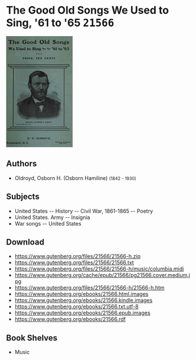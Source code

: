 # The Good Old Songs We Used to Sing, '61 to '65 <kbd>21566</kbd>

![](./cover.medium.jpg "")

## Authors


 - Oldroyd, Osborn H. (Osborn Hamiline) <small>(1842 - 1930)</small>

## Subjects


 - United States -- History -- Civil War, 1861-1865 -- Poetry
 - United States. Army -- Insignia
 - War songs -- United States

## Download


 - https://www.gutenberg.org/files/21566/21566-h.zip
 - https://www.gutenberg.org/files/21566/21566.txt
 - https://www.gutenberg.org/files/21566/21566-h/music/columbia.midi
 - https://www.gutenberg.org/cache/epub/21566/pg21566.cover.medium.jpg
 - https://www.gutenberg.org/files/21566/21566-h/21566-h.htm
 - https://www.gutenberg.org/ebooks/21566.html.images
 - https://www.gutenberg.org/ebooks/21566.kindle.images
 - https://www.gutenberg.org/ebooks/21566.txt.utf-8
 - https://www.gutenberg.org/ebooks/21566.epub.images
 - https://www.gutenberg.org/ebooks/21566.rdf

## Book Shelves


 - Music
